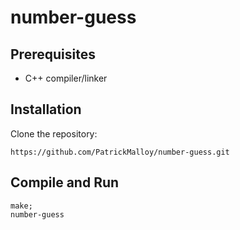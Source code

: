 # number-guess

## Prerequisites
- C++ compiler/linker

## Installation
Clone the repository:
```
https://github.com/PatrickMalloy/number-guess.git
```

## Compile and Run
```
make;
number-guess
```
